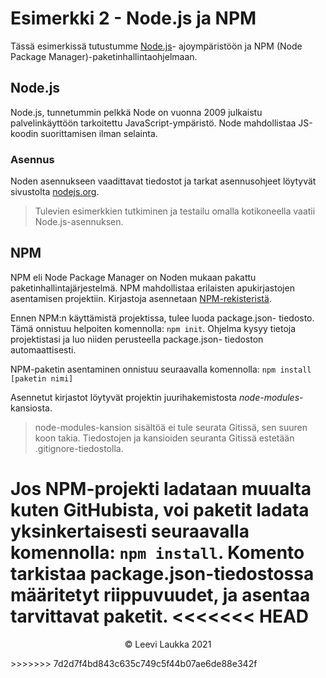 # Esimerkki 2 - Node.js ja NPM

Tässä esimerkissä tutustumme [Node.js](https://nodejs.org/en/)- ajoympäristöön ja NPM (Node Package Manager)-paketinhallintaohjelmaan.

## Node.js

Node.js, tunnetummin pelkkä Node on vuonna 2009 julkaistu palvelinkäyttöön tarkoitettu JavaScript-ympäristö. Node mahdollistaa JS-koodin suorittamisen ilman selainta.

### Asennus

Noden asennukseen vaadittavat tiedostot ja tarkat asennusohjeet löytyvät sivustolta [nodejs.org](https://nodejs.org/en/).

> Tulevien esimerkkien tutkiminen ja testailu omalla kotikoneella vaatii Node.js-asennuksen.

## NPM

NPM eli Node Package Manager on Noden mukaan pakattu paketinhallintajärjestelmä. NPM mahdollistaa erilaisten apukirjastojen asentamisen projektiin. Kirjastoja asennetaan [NPM-rekisteristä](https://www.npmjs.com/).

Ennen NPM:n käyttämistä projektissa, tulee luoda package.json- tiedosto. Tämä onnistuu helpoiten komennolla: `npm init`. Ohjelma kysyy tietoja projektistasi ja luo niiden perusteella package.json- tiedoston automaattisesti.

NPM-paketin asentaminen onnistuu seuraavalla komennolla:
`npm install [paketin nimi]`

Asennetut kirjastot löytyvät projektin juurihakemistosta _node-modules_- kansiosta.

> node-modules-kansion sisältöä ei tule seurata Gitissä, sen suuren koon takia. Tiedostojen ja kansioiden seuranta Gitissä estetään .gitignore-tiedostolla.

Jos NPM-projekti ladataan muualta kuten GitHubista, voi paketit ladata yksinkertaisesti seuraavalla komennolla: `npm install`. Komento tarkistaa package.json-tiedostossa määritetyt riippuvuudet, ja asentaa tarvittavat paketit.
<<<<<<< HEAD
=======

<p style="text-align: center;"> &copy Leevi Laukka 2021 </p>
>>>>>>> 7d2d7f4bd843c635c749c5f44b07ae6de88e342f
